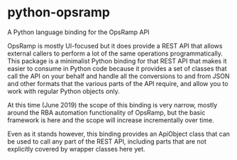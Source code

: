 # python-opsramp
A Python language binding for the OpsRamp API

OpsRamp is mostly UI-focused but it does provide a REST API that allows external callers to perform
a lot of the same operations programmatically. This package is a minimalist Python binding for that
REST API that makes it easier to consume in Python code because it provides a set of classes that
call the API on your behalf and handle all the conversions to and from JSON and other formats that
the various parts of the API require, and allow you to work with regular Python objects only.

At this time (June 2019) the scope of this binding is very narrow, mostly around the RBA automation
functionality of OpsRamp, but the basic framework is here and the scope will increase incrementally
over time.

Even as it stands however, this binding provides an ApiObject class that can be used to call any
part of the REST API, including parts that are not explicitly covered by wrapper classes here yet.
